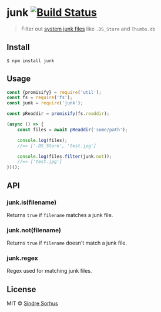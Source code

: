 # junk [![Build Status](https://travis-ci.org/sindresorhus/junk.svg?branch=master)](https://travis-ci.org/sindresorhus/junk)

> Filter out [system junk files](test.js) like `.DS_Store` and `Thumbs.db`


## Install

```
$ npm install junk
```


## Usage

```js
const {promisify} = require('util');
const fs = require('fs');
const junk = require('junk');

const pReaddir = promisify(fs.readdir);

(async () => {
	const files = await pReaddir('some/path');

	console.log(files);
	//=> ['.DS_Store', 'test.jpg']

	console.log(files.filter(junk.not));
	//=> ['test.jpg']
})();
```


## API

### junk.is(filename)

Returns `true` if `filename` matches a junk file.

### junk.not(filename)

Returns `true` if `filename` doesn't match a junk file.

### junk.regex

Regex used for matching junk files.


## License

MIT © [Sindre Sorhus](https://sindresorhus.com)
